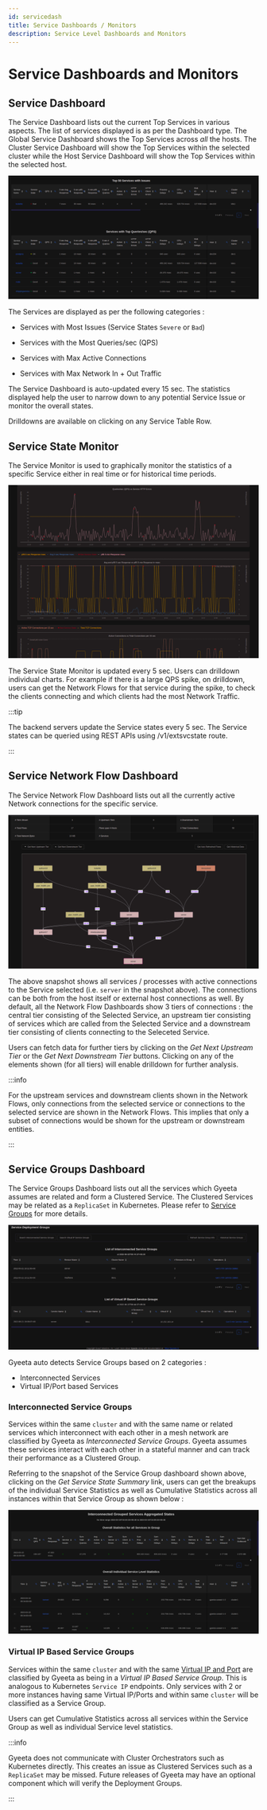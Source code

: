 ```yaml
---
id: servicedash
title: Service Dashboards / Monitors
description: Service Level Dashboards and Monitors
---
```


# Service Dashboards and Monitors

## Service Dashboard

The Service Dashboard lists out the current Top Services in various aspects. The list of services displayed is as per the 
Dashboard type. The Global Service Dashboard shows the Top Services across _all_ the hosts. The Cluster Service Dashboard
will show the Top Services within the selected cluster while the Host Service Dashboard will show the Top Services within the
selected host.

![Service Dashboard](/img/servicedash.png)

The Services are displayed as per the following categories :

- Services with Most Issues (Service States `Severe` or `Bad`)

- Services with the Most Queries/sec (QPS)

- Services with Max Active Connections

- Services with Max Network In + Out Traffic

The Service Dashboard is auto-updated every 15 sec. The statistics displayed help the user to narrow down to any potential
Service Issue or monitor the overall states.

Drilldowns are available on clicking on any Service Table Row.

## Service State Monitor

The Service Monitor is used to graphically monitor the statistics of a specific Service either in real time or for historical time periods.

![Service State Monitor](/img/servicemon.png)

The Service State Monitor is updated every 5 sec. Users can drilldown individual charts. For example if there is a large QPS spike,
on drilldown, users can get the Network Flows for that service during the spike, to check the clients connecting and which clients 
had the most Network Traffic.

:::tip

The backend servers update the Service states every 5 sec. The Service states can be queried using REST APIs using /v1/extsvcstate route.

:::

## Service Network Flow Dashboard

The Service Network Flow Dashboard lists out all the currently active Network connections for the specific service.

![Service Network Flow Dashboard](/img/serviceflow.png)

The above snapshot shows all services / processes with active connections to the Service selected (i.e. `server` in the snapshot above).
The connections can be both from the host itself or external host connections as well. By default, all the Network Flow Dashboards show 3 tiers
of connections : the central tier consisting of the Selected Service, an upstream tier consisting of services which
are called from the Selected Service and a downstream tier consisting of clients connecting to the Seleceted Service.

Users can fetch data for further tiers by clicking on the _Get Next Upstream Tier_ or the _Get Next Downstream Tier_ buttons. 
Clicking on any of the elements shown (for all tiers) will enable drilldown for further analysis.

:::info

For the upstream services and downstream clients shown in the Network Flows, only connections from the selected service or connections to the selected service
are shown in the Network Flows. This implies that only a subset of connections would be shown for the upstream or downstream entities. 

:::

## Service Groups Dashboard

The Service Groups Dashboard lists out all the services which Gyeeta assumes are related and form a Clustered Service. The Clustered Services
may be related as a `ReplicaSet` in Kubernetes. Please refer to [Service Groups](./termsused#service-group) for more details.

![Service Groups](/img/servicegrp.png)

Gyeeta auto detects Service Groups based on 2 categories :

- Interconnected Services
- Virtual IP/Port based Services

### Interconnected Service Groups

Services within the same `cluster` and with the same name or related services which interconnect with each other in a mesh network are classified by Gyeeta 
as _Interconnected Service Groups_.  Gyeeta assumes these services interact with each other in a stateful manner and can track their performance as a Clustered Group.

Referring to the snapshot of the Service Group dashboard shown above, clicking on the *Get Service State Summary* link, users can get the breakups of the 
individual Service Statistics as well as Cumulative Statistics across all instances within that Service Group as shown below :

![Interconnected Service Stats](/img/svcintergrp1.png)


### Virtual IP Based Service Groups

Services within the same `cluster` and with the same [Virtual IP and Port](./termsused#virtual-ip-port) are classified by Gyeeta as being in a 
_Virtual IP Based Service Group_. This is analogous to Kubernetes `Service IP` endpoints. Only services with 2 or more instances having same
Virtual IP/Ports and within same `cluster` will be classified as a Service Group.

Users can get Cumulative Statistics across all services within the Service Group as well as individual Service level statistics.

:::info

Gyeeta does not communicate with Cluster Orchestrators such as Kubernetes directly. This creates an issue as Clustered Services such as a `ReplicaSet` may
be missed. Future releases of Gyeeta may have an optional component which will verify the Deployment Groups.

:::


